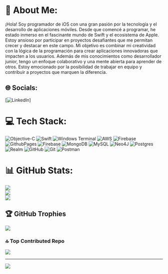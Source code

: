 # 💫 About Me:
¡Hola! Soy programador de iOS con una gran pasión por la tecnología y el desarrollo de aplicaciones móviles. Desde que comencé a programar, he estado inmerso en el fascinante mundo de Swift y el ecosistema de Apple. Estoy ansioso por participar en proyectos desafiantes que me permitan crecer y destacar en este campo. Mi objetivo es combinar mi creatividad con la lógica de la programación para crear aplicaciones innovadoras que impacten a los usuarios. Además de mis conocimientos como desarrollador junior, tengo un enfoque colaborativo y una mente abierta para aprender de otros. Estoy emocionado por la posibilidad de trabajar en equipo y contribuir a proyectos que marquen la diferencia.


## 🌐 Socials:
[![LinkedIn]([![LinkedIn](https://img.shields.io/badge/LinkedIn-%230077B5.svg?logo=linkedin&logoColor=white)](www.linkedin.com/in/porfirio-mendoza-antonio-1401bb280) )]

# 💻 Tech Stack:
![Objective-C](https://img.shields.io/badge/OBJECTIVE--C-%233A95E3.svg?style=for-the-badge&logo=apple&logoColor=white) ![Swift](https://img.shields.io/badge/swift-F54A2A?style=for-the-badge&logo=swift&logoColor=white) ![Windows Terminal](https://img.shields.io/badge/Windows%20Terminal-%234D4D4D.svg?style=for-the-badge&logo=windows-terminal&logoColor=white) ![AWS](https://img.shields.io/badge/AWS-%23FF9900.svg?style=for-the-badge&logo=amazon-aws&logoColor=white) ![Firebase](https://img.shields.io/badge/firebase-%23039BE5.svg?style=for-the-badge&logo=firebase) ![GithubPages](https://img.shields.io/badge/github%20pages-121013?style=for-the-badge&logo=github&logoColor=white) ![Firebase](https://img.shields.io/badge/firebase-a08021?style=for-the-badge&logo=firebase&logoColor=ffcd34) ![MongoDB](https://img.shields.io/badge/MongoDB-%234ea94b.svg?style=for-the-badge&logo=mongodb&logoColor=white) ![MySQL](https://img.shields.io/badge/mysql-4479A1.svg?style=for-the-badge&logo=mysql&logoColor=white) ![Neo4J](https://img.shields.io/badge/Neo4j-008CC1?style=for-the-badge&logo=neo4j&logoColor=white) ![Postgres](https://img.shields.io/badge/postgres-%23316192.svg?style=for-the-badge&logo=postgresql&logoColor=white) ![Realm](https://img.shields.io/badge/Realm-39477F?style=for-the-badge&logo=realm&logoColor=white) ![GitHub](https://img.shields.io/badge/github-%23121011.svg?style=for-the-badge&logo=github&logoColor=white) ![Git](https://img.shields.io/badge/git-%23F05033.svg?style=for-the-badge&logo=git&logoColor=white) ![Postman](https://img.shields.io/badge/Postman-FF6C37?style=for-the-badge&logo=postman&logoColor=white)
# 📊 GitHub Stats:
![](https://github-readme-stats.vercel.app/api?username=Porfir0123&theme=dark&hide_border=false&include_all_commits=false&count_private=false)<br/>
![](https://github-readme-streak-stats.herokuapp.com/?user=Porfir0123&theme=dark&hide_border=false)<br/>
![](https://github-readme-stats.vercel.app/api/top-langs/?username=Porfir0123&theme=dark&hide_border=false&include_all_commits=false&count_private=false&layout=compact)

## 🏆 GitHub Trophies
![](https://github-profile-trophy.vercel.app/?username=Porfir0123&theme=radical&no-frame=false&no-bg=true&margin-w=4)

### 🔝 Top Contributed Repo
![](https://github-contributor-stats.vercel.app/api?username=Porfir0123&limit=5&theme=dark&combine_all_yearly_contributions=true)

---
[![](https://visitcount.itsvg.in/api?id=Porfir0123&icon=0&color=0)](https://visitcount.itsvg.in)

<!-- Proudly created with GPRM ( https://gprm.itsvg.in ) -->
